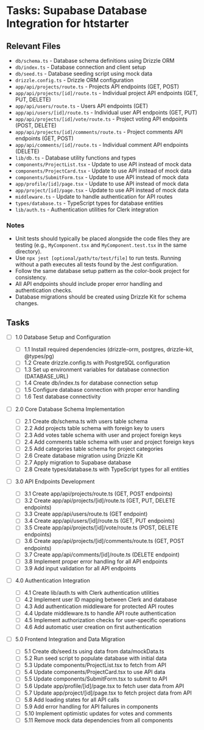 # Tasks: Supabase Database Integration for htstarter

## Relevant Files

- `db/schema.ts` - Database schema definitions using Drizzle ORM
- `db/index.ts` - Database connection and client setup
- `db/seed.ts` - Database seeding script using mock data
- `drizzle.config.ts` - Drizzle ORM configuration
- `app/api/projects/route.ts` - Projects API endpoints (GET, POST)
- `app/api/projects/[id]/route.ts` - Individual project API endpoints (GET, PUT, DELETE)
- `app/api/users/route.ts` - Users API endpoints (GET)
- `app/api/users/[id]/route.ts` - Individual user API endpoints (GET, PUT)
- `app/api/projects/[id]/vote/route.ts` - Project voting API endpoints (POST, DELETE)
- `app/api/projects/[id]/comments/route.ts` - Project comments API endpoints (GET, POST)
- `app/api/comments/[id]/route.ts` - Individual comment API endpoints (DELETE)
- `lib/db.ts` - Database utility functions and types
- `components/ProjectList.tsx` - Update to use API instead of mock data
- `components/ProjectCard.tsx` - Update to use API instead of mock data
- `components/SubmitForm.tsx` - Update to use API instead of mock data
- `app/profile/[id]/page.tsx` - Update to use API instead of mock data
- `app/project/[id]/page.tsx` - Update to use API instead of mock data
- `middleware.ts` - Update to handle authentication for API routes
- `types/database.ts` - TypeScript types for database entities
- `lib/auth.ts` - Authentication utilities for Clerk integration

### Notes

- Unit tests should typically be placed alongside the code files they are testing (e.g., `MyComponent.tsx` and `MyComponent.test.tsx` in the same directory).
- Use `npx jest [optional/path/to/test/file]` to run tests. Running without a path executes all tests found by the Jest configuration.
- Follow the same database setup pattern as the color-book project for consistency.
- All API endpoints should include proper error handling and authentication checks.
- Database migrations should be created using Drizzle Kit for schema changes.

## Tasks

- [ ] 1.0 Database Setup and Configuration

  - [ ] 1.1 Install required dependencies (drizzle-orm, postgres, drizzle-kit, @types/pg)
  - [ ] 1.2 Create drizzle.config.ts with PostgreSQL configuration
  - [ ] 1.3 Set up environment variables for database connection (DATABASE_URL)
  - [ ] 1.4 Create db/index.ts for database connection setup
  - [ ] 1.5 Configure database connection with proper error handling
  - [ ] 1.6 Test database connectivity

- [ ] 2.0 Core Database Schema Implementation

  - [ ] 2.1 Create db/schema.ts with users table schema
  - [ ] 2.2 Add projects table schema with foreign key to users
  - [ ] 2.3 Add votes table schema with user and project foreign keys
  - [ ] 2.4 Add comments table schema with user and project foreign keys
  - [ ] 2.5 Add categories table schema for project categories
  - [ ] 2.6 Create database migration using Drizzle Kit
  - [ ] 2.7 Apply migration to Supabase database
  - [ ] 2.8 Create types/database.ts with TypeScript types for all entities

- [ ] 3.0 API Endpoints Development

  - [ ] 3.1 Create app/api/projects/route.ts (GET, POST endpoints)
  - [ ] 3.2 Create app/api/projects/[id]/route.ts (GET, PUT, DELETE endpoints)
  - [ ] 3.3 Create app/api/users/route.ts (GET endpoint)
  - [ ] 3.4 Create app/api/users/[id]/route.ts (GET, PUT endpoints)
  - [ ] 3.5 Create app/api/projects/[id]/vote/route.ts (POST, DELETE endpoints)
  - [ ] 3.6 Create app/api/projects/[id]/comments/route.ts (GET, POST endpoints)
  - [ ] 3.7 Create app/api/comments/[id]/route.ts (DELETE endpoint)
  - [ ] 3.8 Implement proper error handling for all API endpoints
  - [ ] 3.9 Add input validation for all API endpoints

- [ ] 4.0 Authentication Integration

  - [ ] 4.1 Create lib/auth.ts with Clerk authentication utilities
  - [ ] 4.2 Implement user ID mapping between Clerk and database
  - [ ] 4.3 Add authentication middleware for protected API routes
  - [ ] 4.4 Update middleware.ts to handle API route authentication
  - [ ] 4.5 Implement authorization checks for user-specific operations
  - [ ] 4.6 Add automatic user creation on first authentication

- [ ] 5.0 Frontend Integration and Data Migration
  - [ ] 5.1 Create db/seed.ts using data from data/mockData.ts
  - [ ] 5.2 Run seed script to populate database with initial data
  - [ ] 5.3 Update components/ProjectList.tsx to fetch from API
  - [ ] 5.4 Update components/ProjectCard.tsx to use API data
  - [ ] 5.5 Update components/SubmitForm.tsx to submit to API
  - [ ] 5.6 Update app/profile/[id]/page.tsx to fetch user data from API
  - [ ] 5.7 Update app/project/[id]/page.tsx to fetch project data from API
  - [ ] 5.8 Add loading states for all API calls
  - [ ] 5.9 Add error handling for API failures in components
  - [ ] 5.10 Implement optimistic updates for votes and comments
  - [ ] 5.11 Remove mock data dependencies from all components
